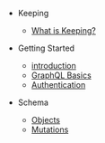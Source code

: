 * Keeping
    * [What is Keeping?](keeping/keeping.md)

* Getting Started
    * [introduction](gettingStarted/introduction.md)
    * [GraphQL Basics](gettingStarted/basics.md)
    * [Authentication](gettingStarted/authentication.md)

* Schema
    * [Objects](schema/objects/objects.md)
    * [Mutations](schema/mutations/mutations.md)